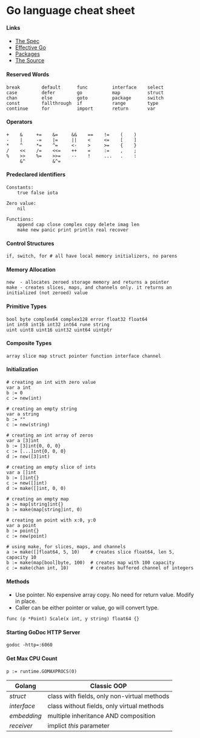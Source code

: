 # Go language cheat sheet

#### Links
- [The Spec](http://golang.org/ref/spec)
- [Effective Go](http://golang.org/doc/effective_go.html)
- [Packages](http://golang.org/pkg/)
- [The Source](https://go.googlesource.com/go/)

#### Reserved Words
```
break        default      func         interface    select
case         defer        go           map          struct
chan         else         goto         package      switch
const        fallthrough  if           range        type
continue     for          import       return       var
```

#### Operators
```
+    &     +=    &=     &&    ==    !=    (    )
-    |     -=    |=     ||    <     <=    [    ]
*    ^     *=    ^=     <-    >     >=    {    }
/    <<    /=    <<=    ++    =     :=    ,    ;
%    >>    %=    >>=    --    !     ...   .    :
     &^          &^=
```

#### Predeclared identifiers
```
Constants:
	true false iota

Zero value:
	nil

Functions:
	append cap close complex copy delete imag len
	make new panic print println real recover
```

#### Control Structures
```
if, switch, for # all have local memory initializers, no parens
```

#### Memory Allocation
```
new  - allocates zeroed storage memory and returns a pointer
make - creates slices, maps, and channels only. it returns an initialized (not zeroed) value
```

#### Primitive Types
```
bool byte complex64 complex128 error float32 float64
int int8 int16 int32 int64 rune string
uint uint8 uint16 uint32 uint64 uintptr
```

#### Composite Types
```
array slice map struct pointer function interface channel
```

#### Initialization
```
# creating an int with zero value
var a int
b := 0
c := new(int)

# creating an empty string
var a string
b := ""
c := new(string)

# creating an int array of zeros
var a [3]int
b := [3]int{0, 0, 0}
c := [...]int{0, 0, 0}
d := new([3]int)

# creating an empty slice of ints
var a []int
b := []int{}
c := new([]int)
d := make([]int, 0, 0)

# creating an empty map
a := map[string]int{}
b := make(map[string]int, 0)

# creating an point with x:0, y:0
var a point
b := point{}
c := new(point)

# using make, for slices, maps, and channels
a := make([]float64, 5, 10)    # creates slice float64, len 5, capacity 10
b := make(map[bool]byte, 100)  # creates map with 100 capacity
c := make(chan int, 10)        # creates buffered channel of integers

```

#### Methods
- Use pointer. No expensive array copy. No need for return value. Modify in place.
- Caller can be either pointer or value, go will convert type.
```
func (p *Point) Scale(x int, y string) float64 {}
```

#### Starting GoDoc HTTP Server
```
godoc -http=:6060
```

#### Get Max CPU Count
```
p := runtime.GOMAXPROCS(0)
```


|Golang|Classic OOP
|----|----|
|*struct*|class  with fields, only non-virtual methods
|*interface*|class without fields, only virtual methods
|*embedding*|multiple inheritance AND composition
|*receiver*|implict *this* parameter

